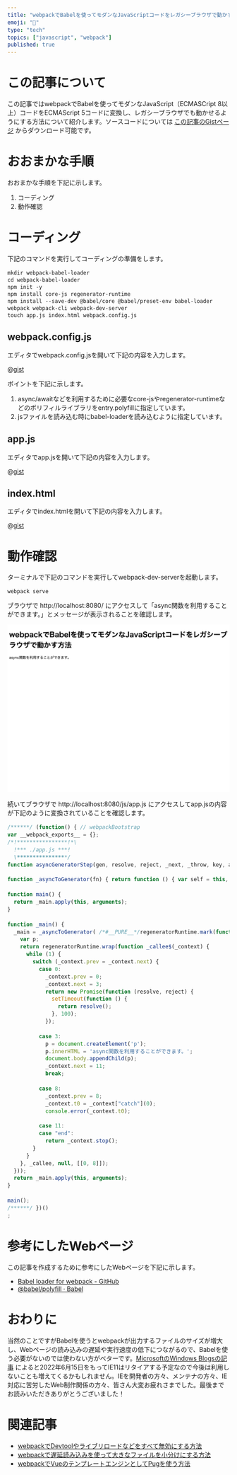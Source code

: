 ```yaml
---
title: "webpackでBabelを使ってモダンなJavaScriptコードをレガシーブラウザで動かす方法"
emoji: "💝"
type: "tech"
topics: ["javascript", "webpack"]
published: true
---
```




# この記事について

この記事ではwebpackでBabelを使ってモダンなJavaScript（ECMASCript 8以上）コードをECMAScript 5コードに変換し、レガシーブラウザでも動かせるようにする方法について紹介します。ソースコードについては [この記事のGistページ](https://gist.github.com/tatsuyasusukida/6943f38b697018b274e2f88ae9037303) からダウンロード可能です。



# おおまかな手順

おおまかな手順を下記に示します。

1. コーディング
2. 動作確認



# コーディング

下記のコマンドを実行してコーディングの準備をします。

```shell
mkdir webpack-babel-loader
cd webpack-babel-loader
npm init -y
npm install core-js regenerator-runtime
npm install --save-dev @babel/core @babel/preset-env babel-loader webpack webpack-cli webpack-dev-server
touch app.js index.html webpack.config.js
```

## webpack.config.js

エディタでwebpack.config.jsを開いて下記の内容を入力します。

@[gist](https://gist.github.com/tatsuyasusukida/6943f38b697018b274e2f88ae9037303?file=webpack.config.js)

ポイントを下記に示します。

1. async/awaitなどを利用するために必要なcore-jsやregenerator-runtimeなどのポリフィルライブラリをentry.polyfillに指定しています。
2. jsファイルを読み込む時にbabel-loaderを読み込むように指定しています。

## app.js

エディタでapp.jsを開いて下記の内容を入力します。

@[gist](https://gist.github.com/tatsuyasusukida/6943f38b697018b274e2f88ae9037303?file=app.js)

## index.html

エディタでindex.htmlを開いて下記の内容を入力します。

@[gist](https://gist.github.com/tatsuyasusukida/6943f38b697018b274e2f88ae9037303?file=index.html)



# 動作確認

ターミナルで下記のコマンドを実行してwebpack-dev-serverを起動します。

```shell
webpack serve
```

ブラウザで http://localhost:8080/ にアクセスして「async関数を利用することができます。」とメッセージが表示されることを確認します。

![ブラウザで http://localhost:8080/ にアクセスした様子です。Webページの見出しはwebpackでBabelを使ってモダンなJavaScriptコードをレガシーブラウザで動かす方法であり、本文はasync関数を利用することができますとなっています。](/images/articles/webpack-babel-loader/check-01.png)

続いてブラウザで http://localhost:8080/js/app.js にアクセスしてapp.jsの内容が下記のように変換されていることを確認します。

```js:js/app.js
/******/ (function() { // webpackBootstrap
var __webpack_exports__ = {};
/*!****************!*\
  !*** ./app.js ***!
  \****************/
function asyncGeneratorStep(gen, resolve, reject, _next, _throw, key, arg) { try { var info = gen[key](arg); var value = info.value; } catch (error) { reject(error); return; } if (info.done) { resolve(value); } else { Promise.resolve(value).then(_next, _throw); } }

function _asyncToGenerator(fn) { return function () { var self = this, args = arguments; return new Promise(function (resolve, reject) { var gen = fn.apply(self, args); function _next(value) { asyncGeneratorStep(gen, resolve, reject, _next, _throw, "next", value); } function _throw(err) { asyncGeneratorStep(gen, resolve, reject, _next, _throw, "throw", err); } _next(undefined); }); }; }

function main() {
  return _main.apply(this, arguments);
}

function _main() {
  _main = _asyncToGenerator( /*#__PURE__*/regeneratorRuntime.mark(function _callee() {
    var p;
    return regeneratorRuntime.wrap(function _callee$(_context) {
      while (1) {
        switch (_context.prev = _context.next) {
          case 0:
            _context.prev = 0;
            _context.next = 3;
            return new Promise(function (resolve, reject) {
              setTimeout(function () {
                return resolve();
              }, 100);
            });

          case 3:
            p = document.createElement('p');
            p.innerHTML = 'async関数を利用することができます。';
            document.body.appendChild(p);
            _context.next = 11;
            break;

          case 8:
            _context.prev = 8;
            _context.t0 = _context["catch"](0);
            console.error(_context.t0);

          case 11:
          case "end":
            return _context.stop();
        }
      }
    }, _callee, null, [[0, 8]]);
  }));
  return _main.apply(this, arguments);
}

main();
/******/ })()
;
```



# 参考にしたWebページ

この記事を作成するために参考にしたWebページを下記に示します。

- [Babel loader for webpack - GitHub](https://github.com/babel/babel-loader)
- [@babel/polyfill · Babel](https://babeljs.io/docs/en/babel-polyfill/)



# おわりに

当然のことですがBabelを使うとwebpackが出力するファイルのサイズが増大し、Webページの読み込みの遅延や実行速度の低下につながるので、Babelを使う必要がないのでは使わない方がベターです。[MicrosoftのWindows Blogsの記事](https://blogs.windows.com/windowsexperience/2021/05/19/the-future-of-internet-explorer-on-windows-10-is-in-microsoft-edge/) によると2022年6月15日をもってIE11はリタイアする予定なので今後は利用しないことも増えてくるかもしれません。IEを開発者の方々、メンテナの方々、IE対応に苦労したWeb制作関係の方々、皆さん大変お疲れさまでした。最後までお読みいただきありがとうございました！



# 関連記事

- [webpackでDevtoolやライブリロードなどをすべて無効にする方法](https://zenn.dev/tatsuyasusukida/articles/webpack-devtool-disable)
- [webpackで遅延読み込みを使って大きなファイルを小分けにする方法](https://zenn.dev/tatsuyasusukida/articles/webpack-devtool-disable)
- [webpackでVueのテンプレートエンジンとしてPugを使う方法](https://zenn.dev/tatsuyasusukida/articles/webpack-vue-pug)
